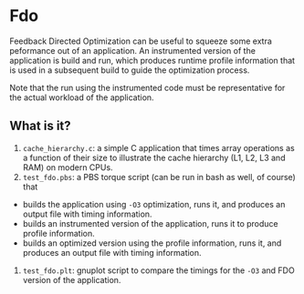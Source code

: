 # Fdo
Feedback Directed Optimization can be useful to squeeze some extra peformance out of an
application.  An instrumented version of the application is build and run, which produces
runtime profile information that is used in a subsequent build to guide the optimization
process.

Note that the run using the instrumented code must be representative for the actual workload
of the application.

## What is it?
1. `cache_hierarchy.c`: a simple C application that times array operations as a function of
    their size to illustrate the cache hierarchy (L1, L2, L3 and RAM) on modern CPUs.
1. `test_fdo.pbs`: a PBS torque script (can be run in bash as well, of course) that
  * builds the application using `-O3` optimization, runs it, and produces an output file
        with timing information.
  * builds an instrumented version of the application, runs it to produce profile information.
  * builds an optimized version using the profile information, runs it, and produces an
        output file with timing information.
1. `test_fdo.plt`: gnuplot script to compare the timings for the `-O3` and FDO version of
    the application.
